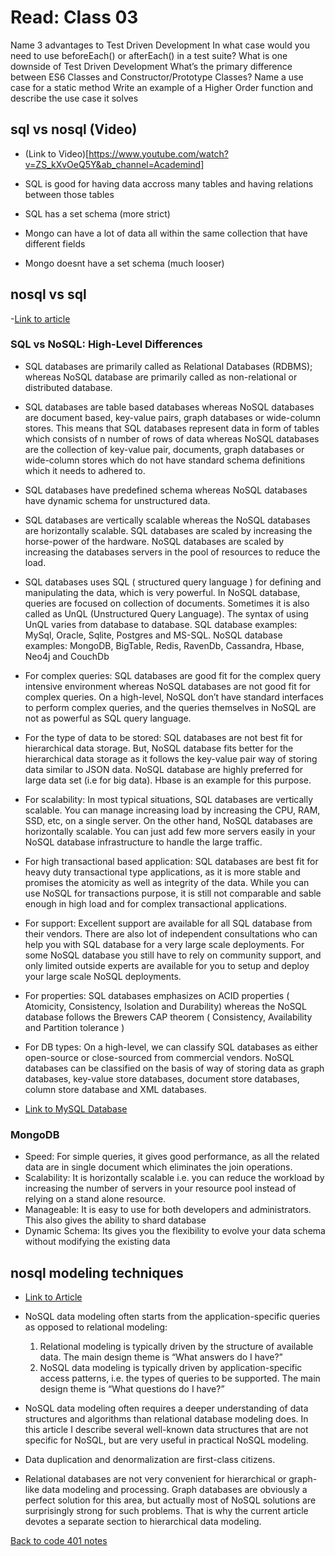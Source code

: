 # Read: Class 03

Name 3 advantages to Test Driven Development
In what case would you need to use beforeEach() or afterEach() in a test suite?
What is one downside of Test Driven Development
What’s the primary difference between ES6 Classes and Constructor/Prototype Classes?
Name a use case for a static method
Write an example of a Higher Order function and describe the use case it solves

## sql vs nosql (Video)

- (Link to Video)[https://www.youtube.com/watch?v=ZS_kXvOeQ5Y&ab_channel=Academind]

- SQL is good for having data accross many tables and having relations between those tables
- SQL has a set schema (more strict)
- Mongo can have a lot of data all within the same collection that have different fields
- Mongo doesnt have a set schema (much looser)

## nosql vs sql

-[Link to article](https://www.thegeekstuff.com/2014/01/sql-vs-nosql-db/?utm_source=tuicool)

### SQL vs NoSQL: High-Level Differences

- SQL databases are primarily called as Relational Databases (RDBMS); whereas NoSQL database are primarily called as non-relational or distributed database.
- SQL databases are table based databases whereas NoSQL databases are document based, key-value pairs, graph databases or wide-column stores. This means that SQL databases represent data in form of tables which consists of n number of rows of data whereas NoSQL databases are the collection of key-value pair, documents, graph databases or wide-column stores which do not have standard schema definitions which it needs to adhered to.
- SQL databases have predefined schema whereas NoSQL databases have dynamic schema for unstructured data.
- SQL databases are vertically scalable whereas the NoSQL databases are horizontally scalable. SQL databases are scaled by increasing the horse-power of the hardware. NoSQL databases are scaled by increasing the databases servers in the pool of resources to reduce the load.
- SQL databases uses SQL ( structured query language ) for defining and manipulating the data, which is very powerful. In NoSQL database, queries are focused on collection of documents. Sometimes it is also called as UnQL (Unstructured Query Language). The syntax of using UnQL varies from database to database.
SQL database examples: MySql, Oracle, Sqlite, Postgres and MS-SQL. NoSQL database examples: MongoDB, BigTable, Redis, RavenDb, Cassandra, Hbase, Neo4j and CouchDb
- For complex queries: SQL databases are good fit for the complex query intensive environment whereas NoSQL databases are not good fit for complex queries. On a high-level, NoSQL don’t have standard interfaces to perform complex queries, and the queries themselves in NoSQL are not as powerful as SQL query language.
- For the type of data to be stored: SQL databases are not best fit for hierarchical data storage. But, NoSQL database fits better for the hierarchical data storage as it follows the key-value pair way of storing data similar to JSON data. NoSQL database are highly preferred for large data set (i.e for big data). Hbase is an example for this purpose.
- For scalability: In most typical situations, SQL databases are vertically scalable. You can manage increasing load by increasing the CPU, RAM, SSD, etc, on a single server. On the other hand, NoSQL databases are horizontally scalable. You can just add few more servers easily in your NoSQL database infrastructure to handle the large traffic.
- For high transactional based application: SQL databases are best fit for heavy duty transactional type applications, as it is more stable and promises the atomicity as well as integrity of the data. While you can use NoSQL for transactions purpose, it is still not comparable and sable enough in high load and for complex transactional applications.
- For support: Excellent support are available for all SQL database from their vendors. There are also lot of independent consultations who can help you with SQL database for a very large scale deployments. For some NoSQL database you still have to rely on community support, and only limited outside experts are available for you to setup and deploy your large scale NoSQL deployments.
- For properties: SQL databases emphasizes on ACID properties ( Atomicity, Consistency, Isolation and Durability) whereas the NoSQL database follows the Brewers CAP theorem ( Consistency, Availability and Partition tolerance )
- For DB types: On a high-level, we can classify SQL databases as either open-source or close-sourced from commercial vendors. NoSQL databases can be classified on the basis of way of storing data as graph databases, key-value store databases, document store databases, column store database and XML databases.

- [Link to MySQL Database](https://www.thegeekstuff.com/2008/07/howto-install-mysql-on-linux/)

### MongoDB

- Speed: For simple queries, it gives good performance, as all the related data are in single document which eliminates the join operations.
- Scalability: It is horizontally scalable i.e. you can reduce the workload by increasing the number of servers in your resource pool instead of relying on a stand alone resource.
- Manageable: It is easy to use for both developers and administrators. This also gives the ability to shard database
- Dynamic Schema: Its gives you the flexibility to evolve your data schema without modifying the existing data

## nosql modeling techniques

- [Link to Article](https://highlyscalable.wordpress.com/2012/03/01/nosql-data-modeling-techniques/)

- NoSQL data modeling often starts from the application-specific queries as opposed to relational modeling:
  1. Relational modeling is typically driven by the structure of available data. The main design theme is  “What answers do I have?” 
  1. NoSQL data modeling is typically driven by application-specific access patterns, i.e. the types of queries to be supported. The main design theme is “What questions do I have?”  
- NoSQL data modeling often requires a deeper understanding of data structures and algorithms than relational database modeling does. In this article I describe several well-known data structures that are not specific for NoSQL, but are very useful in practical NoSQL modeling.
- Data duplication and denormalization are first-class citizens.
- Relational databases are not very convenient for hierarchical or graph-like data modeling and processing. Graph databases are obviously a perfect solution for this area, but actually most of NoSQL solutions are surprisingly strong for such problems. That is why the current article devotes a separate section to hierarchical data modeling.


[Back to code 401 notes](../401-Javascript.md)